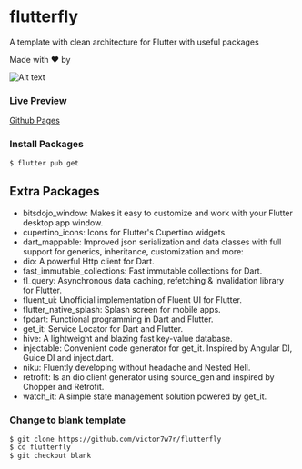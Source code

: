 # flutterfly

A template with clean architecture for Flutter with useful packages

Made with ❤️ by

![Alt text](assets/brandwhite.png?raw=true "Title")

### Live Preview

[Github Pages](https://victor7w7r.github.io/flutterfly/)

### Install Packages

``` bash
$ flutter pub get
```

## Extra Packages

- bitsdojo_window: Makes it easy to customize and work with your Flutter desktop app window.
- cupertino_icons: Icons for Flutter's Cupertino widgets.
- dart_mappable: Improved json serialization and data classes with full support for generics, inheritance, customization and more:
- dio: A powerful Http client for Dart.
- fast_immutable_collections: Fast immutable collections for Dart.
- fl_query: Asynchronous data caching, refetching & invalidation library for Flutter.
- fluent_ui: Unofficial implementation of Fluent UI for Flutter.
- flutter_native_splash: Splash screen for mobile apps.
- fpdart: Functional programming in Dart and Flutter.
- get_it: Service Locator for Dart and Flutter.
- hive: A lightweight and blazing fast key-value database.
- injectable: Convenient code generator for get_it. Inspired by Angular DI, Guice DI and inject.dart.
- niku: Fluently developing without headache and Nested Hell.
- retrofit: Is an dio client generator using source_gen and inspired by Chopper and Retrofit.
- watch_it: A simple state management solution powered by get_it.

### Change to blank template

``` bash
$ git clone https://github.com/victor7w7r/flutterfly
$ cd flutterfly
$ git checkout blank
```
